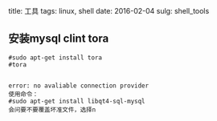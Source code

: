 title: 工具
tags: linux, shell
date: 2016-02-04
sulg: shell_tools


##  安装mysql clint tora

```
#sudo apt-get install tora
#tora


error: no avaliable connection provider
使用命令：
#sudo apt-get install libqt4-sql-mysql
会问要不要覆盖坏准文件，选择n

``` 
